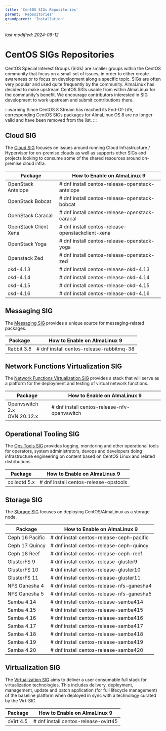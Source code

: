 ```yaml
---
title: 'CentOS SIGs Repositories'
parent: 'Repositories'
grandparent: 'Installation'
---
```


###### last modified: 2024-06-12

<Breadcrumbs />

# CentOS SIGs Repositories

CentOS Special Interest Groups (SIGs) are smaller groups within the CentOS community that focus on a small set of issues, in order to either create awareness or to focus on development along a specific topic. SIGs are often very popular and used quite frequently by the community. AlmaLinux has decided to make upstream CentOS SIGs usable from within AlmaLinux for the community's benefit. We encourage contributors interested in SIG development to work upstream and submit contributions there. 

:::warning
Since CentOS 8 Stream has reached its End-Of-Life, corresponding CentOS SIGs packages for AlmaLinux OS 8 are no longer valid and have been removed from the list.
:::

## Cloud SIG

The [Cloud SIG](https://wiki.centos.org/SpecialInterestGroup/Cloud) focuses on issues around running Cloud Infrastructure / Hypervisor 
for on-premise clouds as well as supports other SIGs and projects looking to consume some of the shared resources around on-premise cloud infra.

| Package | How to Enable on AlmaLinux 9 |
| --- | --- |
| OpenStack Antelope | # dnf install centos-release-openstack-antelope |
| OpenStack Bobcat | # dnf install centos-release-openstack-bobcat |
| OpenStack Caracal | # dnf install centos-release-openstack-caracal |
| OpenStack Client Xena | # dnf install centos-release-openstackclient-xena |
| OpenStack Yoga | # dnf install centos-release-openstack-yoga |
| Openstack Zed | # dnf install centos-release-openstack-zed |
| okd-4.13 | # dnf install centos-release-okd-4.13 |
| okd-4.14 | # dnf install centos-release-okd-4.14 |
| okd-4.15 | # dnf install centos-release-okd-4.15 |
| okd-4.16 | # dnf install centos-release-okd-4.16 |


## Messaging SIG

The [Messaging SIG](https://wiki.centos.org/SpecialInterestGroup/Messaging) provides a unique source for messaging-related packages.

| Package | How to Enable on AlmaLinux 9 |
| --- | --- | 
| Rabbit 3.8 | # dnf install centos-release-rabbitmq-38 |

## Network Functions Virtualization SIG 

The [Network Functions Virtualization SIG](https://wiki.centos.org/SpecialInterestGroup/NFV) provides a stack that will serve as a platform for the deployment and testing of virtual network functions.

| Package | How to Enable on AlmaLinux 9 |
| --- | --- |
| Openvswitch 2.x <br> OVN 20.12.x | # dnf install centos-release-nfv-openvswitch |

## Operational Tooling SIG

The [Ops Tools SIG](https://wiki.centos.org/SpecialInterestGroup/OpsTools) provides logging, monitoring and other operational tools for operators, system administrators, devops and developers doing infrastructure engineering on content based on CentOS Linux and related distributions.

| Package | How to Enable on AlmaLinux 9 |
| --- | --- |
| collectd 5.x | # dnf install centos-release-opstools |

## Storage SIG

The [Storage SIG](https://wiki.centos.org/SpecialInterestGroup/Storage) focuses on deploying CentOS/AlmaLinux as a storage node.

| Package | How to Enable on AlmaLinux 9 |
| --- | --- | 
| Ceph 16 Pacific | # dnf install centos-release-ceph-pacific |
| Ceph 17 Quincy | # dnf install centos-release-ceph-quincy |
| Ceph 18 Reef | # dnf install centos-release-ceph-reef |
| GlusterFS 9 |# dnf install centos-release-gluster9 |
| GlusterFS 10 | # dnf install centos-release-gluster10 |
| GlusterFS 11 | # dnf install centos-release-gluster11 |
| NFS Ganesha 4 | # dnf install centos-release-nfs-ganesha4 |
| NFS Ganesha 5 | # dnf install centos-release-nfs-ganesha5 |
| Samba 4.14 | # dnf install centos-release-samba414 |
| Samba 4.15 | # dnf install centos-release-samba415 |
| Samba 4.16 | # dnf install centos-release-samba416 |
| Samba 4.17 | # dnf install centos-release-samba417 |
| Samba 4.18 | # dnf install centos-release-samba418 |
| Samba 4.19 | # dnf install centos-release-samba419 |
| Samba 4.20 | # dnf install centos-release-samba420 |

## Virtualization SIG

The [Virtualization SIG](https://wiki.centos.org/SpecialInterestGroup/Virtualization) aims to deliver a user consumable full stack for virtualization technologies. This includes delivery, deployment, management, update and patch application (for full lifecycle management) of the baseline platform when deployed in sync with a technology curated by the Virt-SIG.

| Package | How to Enable on AlmaLinux 9 |
| --- | --- | 
| oVirt 4.5 | # dnf install centos-release-ovirt45 |
